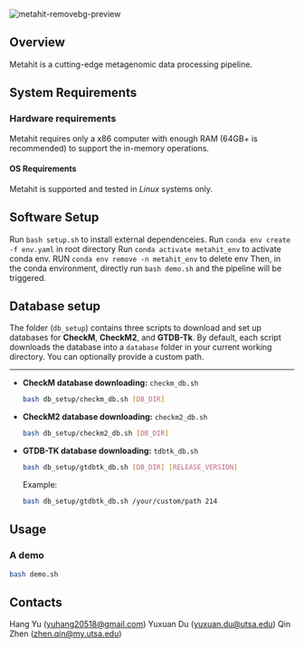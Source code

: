 ![metahit-removebg-preview](https://github.com/user-attachments/assets/205507ac-2766-470e-9c6d-2ddebc279f74)

## Overview
Metahit is a cutting-edge metagenomic data processing pipeline.

## System Requirements
### Hardware requirements
Metahit requires only a x86 computer with enough RAM (64GB+ is recommended) to support the in-memory operations.

#### OS Requirements
Metahit is supported and tested in *Linux* systems only.

## Software Setup
Run `bash setup.sh` to install external dependenceies.
Run `conda env create -f env.yaml` in root directory
Run `conda activate metahit_env` to activate conda env.
RUN `conda env remove -n metahit_env` to delete env
Then, in the conda environment, directly run `bash demo.sh` and the pipeline will be triggered.


## Database setup

The folder (`db_setup`) contains three scripts to download and set up databases for **CheckM**, **CheckM2**, and **GTDB-Tk**. By default, each script downloads the database into a `database` folder in your current working directory. You can optionally provide a custom path.

---


- **CheckM database downloading:** `checkm_db.sh`
  ```bash
  bash db_setup/checkm_db.sh [DB_DIR]
  ```

- **CheckM2 database downloading:** `checkm2_db.sh`
  ```bash
  bash db_setup/checkm2_db.sh [DB_DIR]
  ```

- **GTDB-TK database downloading:** `tdbtk_db.sh`
  ```bash
  bash db_setup/gtdbtk_db.sh [DB_DIR] [RELEASE_VERSION]
  ```
  Example:
  ```bash
  bash db_setup/gtdbtk_db.sh /your/custom/path 214
  ```

## Usage

### A demo
```bash
bash demo.sh
```

## Contacts

Hang Yu (yuhang20518@gmail.com) 
Yuxuan Du (yuxuan.du@utsa.edu)
Qin Zhen (zhen.qin@my.utsa.edu)


